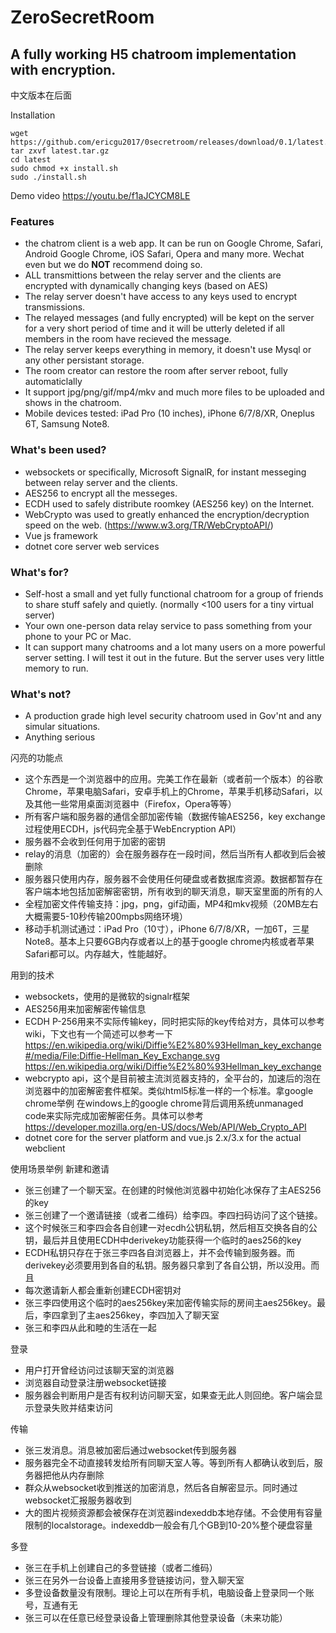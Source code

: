 # ZeroSecretRoom
## A fully working H5 chatroom implementation with encryption.

中文版本在后面

Installation

    wget https://github.com/ericgu2017/0secretroom/releases/download/0.1/latest.tar.gz
    tar zxvf latest.tar.gz
    cd latest
    sudo chmod +x install.sh
    sudo ./install.sh

Demo video
https://youtu.be/f1aJCYCM8LE

### Features

- the chatrom client is a web app. It can be run on Google Chrome, Safari, Android Google Chrome, iOS Safari, Opera and many more. Wechat even but we do __NOT__ recommend doing so.
- ALL transmittions between the relay server and the clients are encrypted with dynamically changing keys (based on AES)
- The relay server doesn't have access to any keys used to encrypt transmissions.
- The relayed messages (and fully encrypted) will be kept on the server for a very short period of time and it will be utterly deleted if all members in the room have recieved the message.
- The relay server keeps everything in memory, it doesn't use Mysql or any other persistant storage.
- The room creator can restore the room after server reboot, fully automaticlally
- It support jpg/png/gif/mp4/mkv and much more files to be uploaded and shows in the chatroom.
- Mobile devices tested: iPad Pro (10 inches), iPhone 6/7/8/XR, Oneplus 6T, Samsung Note8.

### What's been used?
- websockets or specifically, Microsoft SignalR, for instant messeging between relay server and the clients.
- AES256 to encrypt all the messeges.
- ECDH used to safely distribute roomkey (AES256 key) on the Internet.
- WebCrypto was used to greatly enhanced the encryption/decryption speed on the web. (https://www.w3.org/TR/WebCryptoAPI/)
- Vue js framework
- dotnet core server web services

### What's for?
- Self-host a small and yet fully functional chatroom for a group of friends to share stuff safely and quietly. (normally <100 users for a tiny virtual server) 
- Your own one-person data relay service to pass something from your phone to your PC or Mac.
- It can support many chatrooms and a lot many users on a more powerful server setting. I will test it out in the future. But the server uses very little memory to run.

### What's not?
- A production grade high level security chatroom used in Gov'nt and any simular situations.
- Anything serious


闪亮的功能点

- 这个东西是一个浏览器中的应用。完美工作在最新（或者前一个版本）的谷歌Chrome，苹果电脑Safari，安卓手机上的Chrome，苹果手机移动Safari，以及其他一些常用桌面浏览器中（Firefox，Opera等等）
- 所有客户端和服务器的通信全部加密传输（数据传输AES256，key exchange过程使用ECDH，js代码完全基于WebEncryption API）
- 服务器不会收到任何用于加密的密钥
- relay的消息（加密的）会在服务器存在一段时间，然后当所有人都收到后会被删除
- 服务器只使用内存，服务器不会使用任何硬盘或者数据库资源。数据都暂存在客户端本地包括加密解密密钥，所有收到的聊天消息，聊天室里面的所有的人
- 全程加密文件传输支持：jpg，png，gif动画，MP4和mkv视频（20MB左右大概需要5-10秒传输200mpbs网络环境）
- 移动手机测试通过：iPad Pro（10寸），iPhone 6/7/8/XR，一加6T，三星Note8。基本上只要6GB内存或者以上的基于google chrome内核或者苹果Safari都可以。内存越大，性能越好。

用到的技术

- websockets，使用的是微软的signalr框架
- AES256用来加密解密传输信息
- ECDH P-256用来不实际传输key，同时把实际的key传给对方，具体可以参考wiki，下文也有一个简述可以参考一下
https://en.wikipedia.org/wiki/Diffie%E2%80%93Hellman_key_exchange#/media/File:Diffie-Hellman_Key_Exchange.svg
https://en.wikipedia.org/wiki/Diffie%E2%80%93Hellman_key_exchange
- webcrypto api，这个是目前被主流浏览器支持的，全平台的，加速后的泡在浏览器中的加密解密套件框架。类似html5标准一样的一个标准。拿google chrome举例
在windows上的google chrome背后调用系统unmanaged code来实际完成加密解密任务。具体可以参考
https://developer.mozilla.org/en-US/docs/Web/API/Web_Crypto_API
- dotnet core for the server platform and vue.js 2.x/3.x for the actual webclient

使用场景举例
新建和邀请

- 张三创建了一个聊天室。在创建的时候他浏览器中初始化冰保存了主AES256的key
- 张三创建了一个邀请链接（或者二维码）给李四。李四扫码访问了这个链接。
- 这个时候张三和李四会各自创建一对ecdh公钥私钥，然后相互交换各自的公钥，最后并且使用ECDH中derivekey功能获得一个临时的aes256的key
- ECDH私钥只存在于张三李四各自浏览器上，并不会传输到服务器。而derivekey必须要用到各自的私钥。服务器只拿到了各自公钥，所以没用。而且
- 每次邀请新人都会重新创建ECDH密钥对
- 张三李四使用这个临时的aes256key来加密传输实际的房间主aes256key。最后，李四拿到了主aes256key，李四加入了聊天室
- 张三和李四从此和睦的生活在一起

登录
- 用户打开曾经访问过该聊天室的浏览器
- 浏览器自动登录注册websocket链接
- 服务器会判断用户是否有权利访问聊天室，如果查无此人则回绝。客户端会显示登录失败并结束访问

传输
- 张三发消息。消息被加密后通过websocket传到服务器
- 服务器完全不动直接转发给所有同聊天室人等。等到所有人都确认收到后，服务器把他从内存删除
- 群众从websocket收到推送的加密消息，然后各自解密显示。同时通过websocket汇报服务器收到
- 大的图片视频资源都会被保存在浏览器indexeddb本地存储。不会使用有容量限制的localstorage。indexeddb一般会有几个GB到10-20%整个硬盘容量

多登
- 张三在手机上创建自己的多登链接（或者二维码）
- 张三在另外一台设备上直接用多登链接访问，登入聊天室
- 多登设备数量没有限制。理论上可以在所有手机，电脑设备上登录同一个账号，互通有无
- 张三可以在任意已经登录设备上管理删除其他登录设备（未来功能）









